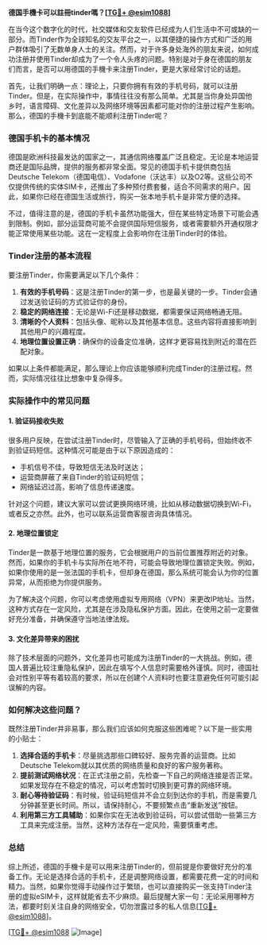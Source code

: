 **德国手機卡可以註冊tinder嗎？[[TG💪+ @esim1088](https://t.me/s/esim1088)]**

在当今这个数字化的时代，社交媒体和交友软件已经成为人们生活中不可或缺的一部分。而Tinder作为全球知名的交友平台之一，以其便捷的操作方式和广泛的用户群体吸引了无数单身人士的关注。然而，对于许多身处海外的朋友来说，如何成功注册并使用Tinder却成为了一个令人头疼的问题。特别是对于身在德国的朋友们而言，是否可以用德国的手機卡来注册Tinder，更是大家经常讨论的话题。

首先，让我们明确一点：理论上，只要你拥有有效的手机号码，就可以注册Tinder。但是，在实际操作中，事情往往没有那么简单。尤其是当你身处异国他乡时，语言障碍、文化差异以及网络环境等因素都可能对你的注册过程产生影响。那么，德国的手機卡到底能不能顺利注册Tinder呢？

### 德国手机卡的基本情况

德国是欧洲科技最发达的国家之一，其通信网络覆盖广泛且稳定。无论是本地运营商还是国际品牌，提供的服务都非常全面。常见的德国手机卡提供商包括Deutsche Telekom（德国电信）、Vodafone（沃达丰）以及O2等。这些公司不仅提供传统的实体SIM卡，还推出了多种预付费套餐，适合不同需求的用户。因此，如果你已经在德国生活或旅行，购买一张本地手机卡是非常方便的选择。

不过，值得注意的是，德国的手机卡虽然功能强大，但在某些特定场景下可能会遇到限制。例如，部分运营商可能不会提供国际短信服务，或者需要额外开通权限才能正常使用某些功能。这在一定程度上会影响你在注册Tinder时的体验。

### Tinder注册的基本流程

要注册Tinder，你需要满足以下几个条件：

1. **有效的手机号码**：这是注册Tinder的第一步，也是最关键的一步。Tinder会通过发送验证码的方式验证你的身份。
2. **稳定的网络连接**：无论是Wi-Fi还是移动数据，都需要保证网络畅通无阻。
3. **清晰的个人资料**：包括头像、昵称以及其他基本信息。这些内容将直接影响到其他用户的兴趣程度。
4. **地理位置设置正确**：确保你的设备定位准确，这样才更容易找到附近的潜在匹配对象。

如果以上条件都能满足，那么理论上你应该能够顺利完成Tinder的注册过程。然而，实际情况往往比想象中复杂得多。

### 实际操作中的常见问题

#### 1. 验证码接收失败
很多用户反映，在尝试注册Tinder时，尽管输入了正确的手机号码，但始终收不到验证码短信。这种情况可能是由于以下原因造成的：
   - 手机信号不佳，导致短信无法及时送达；
   - 运营商屏蔽了来自Tinder的验证码短信；
   - 网络延迟过高，影响了信息传递速度。

针对这个问题，建议大家可以尝试更换网络环境，比如从移动数据切换到Wi-Fi，或者反之亦然。此外，也可以联系运营商客服咨询具体情况。

#### 2. 地理位置锁定
Tinder是一款基于地理位置的服务，它会根据用户的当前位置推荐附近的对象。然而，如果你的手机卡与实际所在地不符，可能会导致地理位置锁定失败。例如，如果你使用的是一张法国的手机卡，但却身在德国，那么系统可能会认为你的位置异常，从而拒绝为你提供服务。

为了解决这个问题，你可以考虑使用虚拟专用网络（VPN）来更改IP地址。当然，这种方式存在一定风险，尤其是在涉及隐私保护方面。因此，在使用之前一定要做好充分准备，并确保遵守当地法律法规。

#### 3. 文化差异带来的困扰
除了技术层面的问题外，文化差异也可能成为注册Tinder的一大挑战。例如，德国人普遍比较注重隐私保护，因此在填写个人信息时需要格外谨慎。同时，德国社会对性别平等有着较高的要求，所以在创建个人资料时也要注意避免任何可能引起误解的内容。

### 如何解决这些问题？

既然注册Tinder并非易事，那么我们应该如何克服这些困难呢？以下是一些实用的小贴士：

1. **选择合适的手机卡**：尽量挑选那些口碑较好、服务完善的运营商。比如Deutsche Telekom就以其优质的网络质量和良好的客户服务著称。
2. **提前测试网络状况**：在正式注册之前，先检查一下自己的网络连接是否正常。如果发现存在不稳定的情况，可以考虑暂时切换到更可靠的网络环境。
3. **耐心等待验证码**：有时候，验证码短信并不会立刻到达你的手机，而是需要几分钟甚至更长时间。所以，请保持耐心，不要频繁点击“重新发送”按钮。
4. **利用第三方工具辅助**：如果你实在无法收到验证码，可以尝试借助一些第三方工具来完成注册。当然，这种方法存在一定风险，需要慎重考虑。

### 总结

综上所述，德国的手機卡是可以用来注册Tinder的，但前提是你要做好充分的准备工作。无论是选择合适的手机卡，还是调整网络设置，都需要花费一定的时间和精力。当然，如果你觉得手动操作过于繁琐，也可以直接购买一张支持Tinder注册的虚拟eSIM卡，这样就能省去不少麻烦。最后提醒大家一句：无论采用哪种方法，都要时刻关注自身的网络安全，切勿泄露过多的私人信息[[TG💪+ @esim1088](https://t.me/s/esim1088)]。

[[TG💪+ @esim1088](https://t.me/s/esim1088) ![Image](https://i.postimg.cc/4NQfJmqS/Snipaste-2025-05-13-00-14-12.png)]
